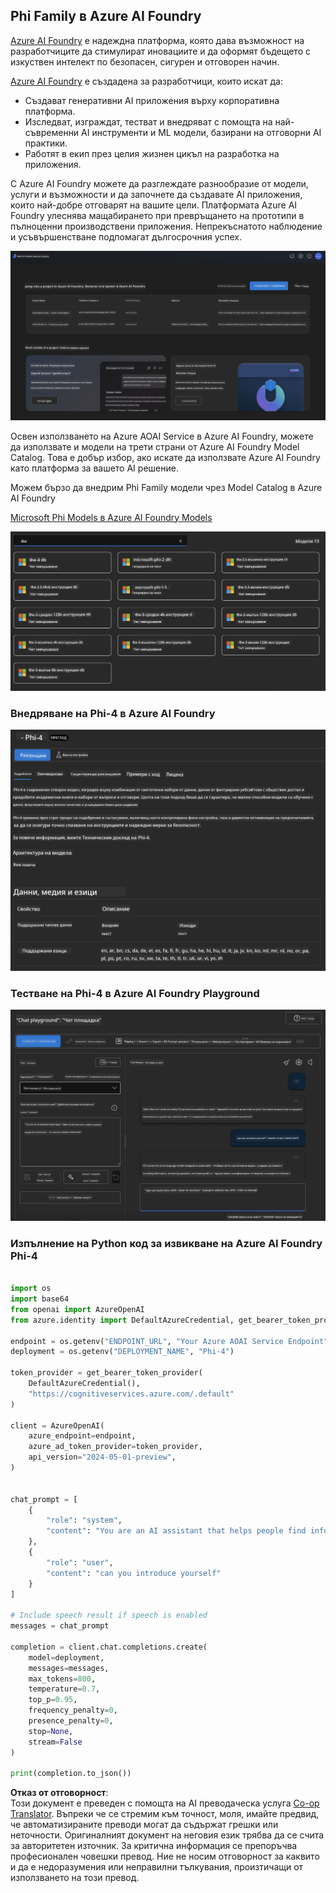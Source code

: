 <!--
CO_OP_TRANSLATOR_METADATA:
{
  "original_hash": "3ae21dc5554e888defbe57946ee995ee",
  "translation_date": "2025-07-16T19:11:20+00:00",
  "source_file": "md/01.Introduction/02/03.AzureAIFoundry.md",
  "language_code": "bg"
}
-->
## Phi Family в Azure AI Foundry

[Azure AI Foundry](https://ai.azure.com) е надеждна платформа, която дава възможност на разработчиците да стимулират иновациите и да оформят бъдещето с изкуствен интелект по безопасен, сигурен и отговорен начин.

[Azure AI Foundry](https://ai.azure.com) е създадена за разработчици, които искат да:

- Създават генеративни AI приложения върху корпоративна платформа.
- Изследват, изграждат, тестват и внедряват с помощта на най-съвременни AI инструменти и ML модели, базирани на отговорни AI практики.
- Работят в екип през целия жизнен цикъл на разработка на приложения.

С Azure AI Foundry можете да разглеждате разнообразие от модели, услуги и възможности и да започнете да създавате AI приложения, които най-добре отговарят на вашите цели. Платформата Azure AI Foundry улеснява мащабирането при превръщането на прототипи в пълноценни производствени приложения. Непрекъснатото наблюдение и усъвършенстване подпомагат дългосрочния успех.

![portal](../../../../../translated_images/AIFoundryPorral.6b1094b101dd499e32f2b018f2dabab4b287dc776bd01f41853404af0d6faf30.bg.png)

Освен използването на Azure AOAI Service в Azure AI Foundry, можете да използвате и модели на трети страни от Azure AI Foundry Model Catalog. Това е добър избор, ако искате да използвате Azure AI Foundry като платформа за вашето AI решение.

Можем бързо да внедрим Phi Family модели чрез Model Catalog в Azure AI Foundry

[Microsoft Phi Models в Azure AI Foundry Models](https://ai.azure.com/explore/models/?selectedCollection=phi)

![ModelCatalog](../../../../../translated_images/AIFoundryModelCatalog.3923945fa7be5b5f080fff2eb8b74369dd7459803eac5963ca145d01adbbc94c.bg.png)

### **Внедряване на Phi-4 в Azure AI Foundry**

![Phi4](../../../../../translated_images/AIFoundryPhi4.eece9ddb0d817a033c3466b60b8d59aec1fbc4c2ea521c039e3f378d747ed6b6.bg.png)

### **Тестване на Phi-4 в Azure AI Foundry Playground**

![Playground](../../../../../translated_images/AIFoundryPlayground.193b81a9e472c5d1bbbab46dce575decb6577f7e306a022bc785a72bbffccca1.bg.png)

### **Изпълнение на Python код за извикване на Azure AI Foundry Phi-4**

```python

import os  
import base64
from openai import AzureOpenAI  
from azure.identity import DefaultAzureCredential, get_bearer_token_provider  
        
endpoint = os.getenv("ENDPOINT_URL", "Your Azure AOAI Service Endpoint")  
deployment = os.getenv("DEPLOYMENT_NAME", "Phi-4")  
      
token_provider = get_bearer_token_provider(  
    DefaultAzureCredential(),  
    "https://cognitiveservices.azure.com/.default"  
)  
  
client = AzureOpenAI(  
    azure_endpoint=endpoint,  
    azure_ad_token_provider=token_provider,  
    api_version="2024-05-01-preview",  
)  
  

chat_prompt = [
    {
        "role": "system",
        "content": "You are an AI assistant that helps people find information."
    },
    {
        "role": "user",
        "content": "can you introduce yourself"
    }
] 
    
# Include speech result if speech is enabled  
messages = chat_prompt 

completion = client.chat.completions.create(  
    model=deployment,  
    messages=messages,
    max_tokens=800,  
    temperature=0.7,  
    top_p=0.95,  
    frequency_penalty=0,  
    presence_penalty=0,
    stop=None,  
    stream=False  
)  
  
print(completion.to_json())  

```

**Отказ от отговорност**:  
Този документ е преведен с помощта на AI преводаческа услуга [Co-op Translator](https://github.com/Azure/co-op-translator). Въпреки че се стремим към точност, моля, имайте предвид, че автоматизираните преводи могат да съдържат грешки или неточности. Оригиналният документ на неговия език трябва да се счита за авторитетен източник. За критична информация се препоръчва професионален човешки превод. Ние не носим отговорност за каквито и да е недоразумения или неправилни тълкувания, произтичащи от използването на този превод.